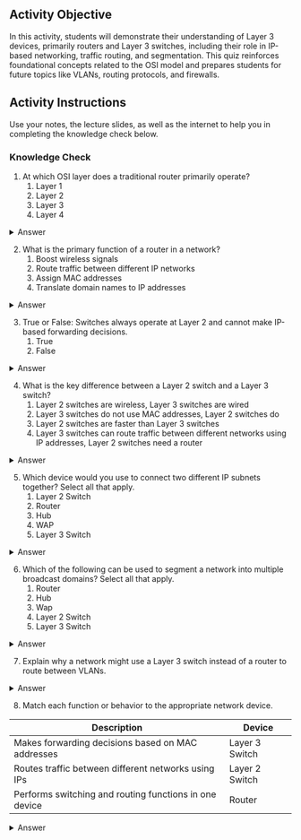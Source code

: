 ## Activity Objective
In this activity, students will demonstrate their understanding of Layer 3 devices, primarily routers and Layer 3 switches, including their role in IP-based networking, traffic routing, and segmentation. This quiz reinforces foundational concepts related to the OSI model and prepares students for future topics like VLANs, routing protocols, and firewalls.

## Activity Instructions
Use your notes, the lecture slides, as well as the internet to help you in completing the knowledge check below.

### Knowledge Check
1. At which OSI layer does a traditional router primarily operate?
   1. Layer 1
   2. Layer 2
   3. Layer 3
   4. Layer 4
<details closed>
<summary>Answer</summary>
Layer 3
</details>

2. What is the primary function of a router in a network?
   1. Boost wireless signals
   2. Route traffic between different IP networks
   3. Assign MAC addresses
   4. Translate domain names to IP addresses
<details closed>
<summary>Answer</summary>
Route traffic between different IP networks
</details>

3. True or False: Switches always operate at Layer 2 and cannot make IP-based forwarding decisions.
   1. True
   2. False
<details closed>
<summary>Answer</summary>
True, Layer 2 switches operate using MAC addresses, but Layer 3 switches can make decisions based on IP addresses, allowing for routing between VLANs.
</details>

4. What is the key difference between a Layer 2 switch and a Layer 3 switch?
   1. Layer 2 switches are wireless, Layer 3 switches are wired
   2. Layer 3 switches do not use MAC addresses, Layer 2 switches do
   3. Layer 2 switches are faster than Layer 3 switches
   4. Layer 3 switches can route traffic between different networks using IP addresses, Layer 2 switches need a router
<details closed>
<summary>Answer</summary>
Layer 3 switches can route traffic between different networks using IP addresses, Layer 2 switches need a router
</details>


5. Which device would you use to connect two different IP subnets together? Select all that apply.
   1. Layer 2 Switch
   2. Router
   3. Hub
   4. WAP
   5. Layer 3 Switch
<details closed>
<summary>Answer</summary>
A router can be used to connect and route traffic between different IP subnets, as well as a layer 3 switch which combines the functionality of a switch (Layer 2) and a router (Layer 3), allowing it to route traffic between subnets efficiently.
</details>

6. Which of the following can be used to segment a network into multiple broadcast domains? Select all that apply.
   1. Router
   2. Hub
   3. Wap
   4. Layer 2 Switch
   5. Layer 3 Switch
<details closed>
<summary>Answer</summary>
Each interface on a router creates a separate broadcast domain, and a layer 3 switch when configured with VLANs and routing capabilities, can segment broadcast domains like a router.
</details>

7. Explain why a network might use a Layer 3 switch instead of a router to route between VLANs.
<details closed>
<summary>Answer</summary>
A Layer 3 switch is able to route network traffic between VLANs just like a router, and  it is often faster and more efficient than using a router because L3 switches are optimized for high-speed internal switching, which can reduce network latency in large internal networks.
</details>

8. Match each function or behavior to the appropriate network device.
   
| Description                                                 | Device            |
|-------------------------------------------------------------|-------------------|
| Makes forwarding decisions based on MAC addresses           | Layer 3 Switch    |
| Routes traffic between different networks using IPs         | Layer 2 Switch    |
| Performs switching and routing functions in one device      | Router            |
<details closed>
<summary>Answer</summary>
<table>
  <thead>
    <tr>
      <th>Description</th>
      <th>Device</th>
    </tr>
  </thead>
  <tbody>
    <tr>
      <td>Makes forwarding decisions based on MAC addresses</td>
      <td>Layer 2 Switch</td>
    </tr>
    <tr>
      <td>Routes traffic between different networks using IPs</td>
      <td>Router</td>
    </tr>
    <tr>
      <td>Performs switching and routing functions in one device</td>
      <td>Layer 3 Switch</td>
    </tr>
  </tbody>
</table>

<p>
  A Layer 2 switch operates at the Data Link layer and uses MAC addresses to forward traffic within a local network segment. 
  Routers operate at Layer 3 (Network layer) and use IP addresses to make decisions about forwarding traffic between different networks. 
  A Layer 3 switch combines the functions of a switch and a router, forwarding traffic within and between networks using both MAC and IP addresses.
</p>

</details>
